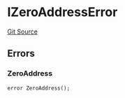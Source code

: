 # IZeroAddressError
[Git Source](https://github.com/thrackle-io/Tron_Internal/blob/2eb992c5f8a67ecb6f7fb3675bc386aaa483c728/src/interfaces/IErrors.sol)


## Errors
### ZeroAddress

```solidity
error ZeroAddress();
```

